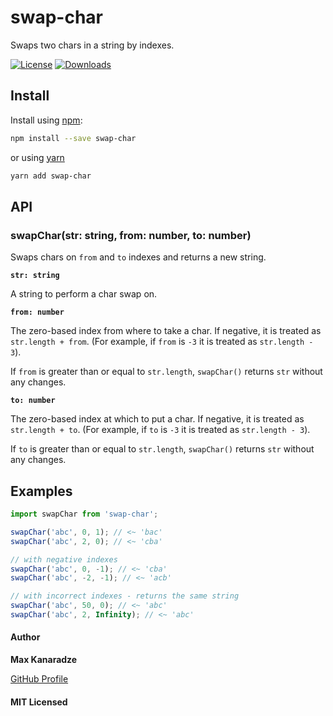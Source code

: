 # swap-char

Swaps two chars in a string by indexes.

[![License][license-image]][license-url] [![Downloads][downloads-image]][downloads-url]

## Install

Install using [npm](https://www.npmjs.com/):

```sh
npm install --save swap-char
```

or using [yarn](https://yarnpkg.com/)

```sh
yarn add swap-char
```

## API

### swapChar(str: string, from: number, to: number)

Swaps chars on `from` and `to` indexes and returns a new string.

**`str: string`**

A string to perform a char swap on.

**`from: number`**

The zero-based index from where to take a char. If negative, it is treated as `str.length + from`. (For example, if `from` is `-3` it is treated as `str.length - 3`).

If `from` is greater than or equal to `str.length`, `swapChar()` returns `str` without any changes.

**`to: number`**

The zero-based index at which to put a char. If negative, it is treated as `str.length + to`. (For example, if `to` is `-3` it is treated as `str.length - 3`).

If `to` is greater than or equal to `str.length`, `swapChar()` returns `str` without any changes.

## Examples

```js
import swapChar from 'swap-char';

swapChar('abc', 0, 1); // <~ 'bac'
swapChar('abc', 2, 0); // <~ 'cba'

// with negative indexes
swapChar('abc', 0, -1); // <~ 'cba'
swapChar('abc', -2, -1); // <~ 'acb'

// with incorrect indexes - returns the same string
swapChar('abc', 50, 0); // <~ 'abc'
swapChar('abc', 2, Infinity); // <~ 'abc'

```

#### Author

**Max Kanaradze**

[GitHub Profile](https://github.com/null096)

#### MIT Licensed

[license-image]: http://img.shields.io/npm/l/swap-char.svg
[license-url]: LICENSE

[downloads-image]: https://img.shields.io/npm/dm/swap-char
[downloads-url]: http://npm-stat.com/charts.html?package=swap-char